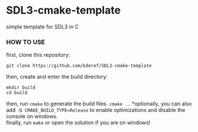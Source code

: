 # SDL3-cmake-template
simple template for SDL3 in C

### HOW TO USE
first, clone this repository:  
```
git clone https://github.com/kderef/SDL3-cmake-template
```  
then, create and enter the build directory:  
```
mkdir build
cd build
```
then, run `cmake` to generate the build files.
`cmake ..`
*optionally, you can also add `-D CMAKE_BUILD_TYPE=Release` to enable optimizations and disable the console on windows.  
finally, run `make` or open the solution if you are on windows!
